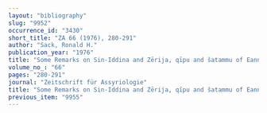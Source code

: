 ```yaml
---
layout: "bibliography"
slug: "9952"
occurrence_id: "3430"
short_title: "ZA 66 (1976), 280-291"
author: "Sack, Ronald H."
publication_year: "1976"
title: "Some Remarks on Sin-Iddina and Zērija, qīpu and šatammu of Eanna in Erech ... 562-[5]56 B.C.,"
volume_no_: "66"
pages: "280-291"
journal: "Zeitschrift für Assyriologie"
title: "Some Remarks on Sin-Iddina and Zērija, qīpu and šatammu of Eanna in Erech ... 562-[5]56 B.C.,"
previous_item: "9955"
---
```

